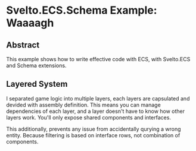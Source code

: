 # Svelto.ECS.Schema Example: Waaaagh

## Abstract

This example shows how to write effective code with ECS, with Svelto.ECS and Schema extensions.



## Layered System

I separated game logic into multiple layers, each layers are capsulated and devided with assembly definition. This means you can manage dependencies of each layer, and a layer doesn't have to know how other layers work. You'll only expose shared components and interfaces.

This additionally, prevents any issue from accidentally qurying a wrong entity. Because filtering is based on interface rows, not combination of components.
